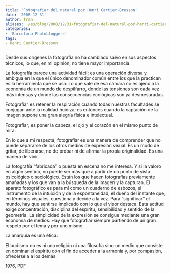 ```yaml
---
title: 'Fotografiar del natural por Henri Cartier-Bresson'
date: '2008-12-31'
author: fran
aliases:  /es/blog/2008/12/31/fotografiar-del-natural-por-henri-cartier-bresson/
categories:
- 'Barcelona Photobloggers'
tags:
- Henri Cartier-Bresson
---
```

Desde sus orígenes la fotografía no ha cambiado salvo en sus aspectos técnicos, lo que, en mi opinión, no tiene mayor importancia.

La fotografía parece una actividad fácil; es una operación diversa y ambigua en la que el único denominador común entre los que la practican es la herramienta que se usa. Lo que sale de esa cámara no es ajeno a la economía de un mundo de despilfarro, donde las tensiones son cada vez más intensas y donde las consecuencias ecológicas son ya desmesuradas.

Fotografiar es retener la respiración cuando todas nuestras facultades se conjugan ante la realidad huidiza; es entonces cuando la captación de la imagen supone una gran alegría física e intelectual.

Fotografiar, es poner la cabeza, el ojo y el corazón en el mismo punto de mira.

En lo que a mí respecta, fotografiar es una manera de comprender que no puede separarse de los otros medios de expresión visual. Es un modo de gritar, de liberarse, no de probar ni de afirmar la propia originalidad. Es una manera de vivir.

La fotografía “fabricada” o puesta en escena no me interesa. Y si la valoro en algún sentido, no puede ser más que a partir de un punto de vista psicológico o sociológico. Están los que hacen fotografías previamente amañadas y los que van a la búsqueda de la imagen y la capturan. El aparato fotográfico es para mí como un cuaderno de esbozos, el instrumento de la intuición y de la espontaneidad, el dueño del instante que, en términos visuales, cuestiona y decide a la vez. Para “significar” el mundo, hay que sentirse implicado con lo que el visor destaca. Esta actitud exige concentración, disciplina del espíritu, sensibilidad y sentido de la geometría. La simplicidad de la expresión se consigue mediante una gran economía de medios. Hay que fotografiar siempre partiendo de un gran respeto por el tema y por uno mismo.

La anarquía es una ética.

El budismo no es ni una religión ni una filosofía sino un medio que consiste en dominar el espíritu con el fin de acceder a la armonía y, por compasión, ofrecérsela a los demás.

1976, [PDF](http://entregas.fransimo.info/barcelona_photobloggers/hcb/delNatural.pdf)
